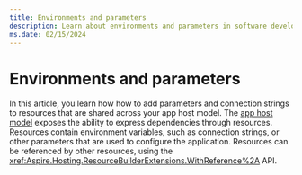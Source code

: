 ```yaml
---
title: Environments and parameters
description: Learn about environments and parameters in software development.
ms.date: 02/15/2024
---
```


# Environments and parameters

In this article, you learn how how to add parameters and connection strings to resources that are shared across your app host model. The [app host model](app-host-overview.md) exposes the ability to express dependencies through resources. Resources contain environment variables, such as connection strings, or other parameters that are used to configure the application. Resources can be referenced by other resources, using the <xref:Aspire.Hosting.ResourceBuilderExtensions.WithReference%2A> API.
